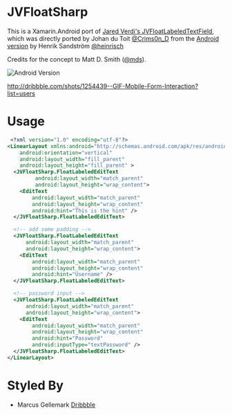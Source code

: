 JVFloatSharp
============
This is a Xamarin.Android port of [Jared Verdi's JVFloatLabeledTextField](https://github.com/jverdi/JVFloatLabeledTextField), which was directly ported by Johan du Toit [@Crims0n_D](https://twitter.com/Crims0n_D) from the [Android version](https://github.com/wrapp/floatlabelededittext) by Henrik Sandström [@heinrisch](https://twitter.com/Heinrisch)

Credits for the concept to Matt D. Smith ([@mds](http://www.twitter.com/mds)).


![Android Version](http://i.imgur.com/ucRd1jm.gif)

http://dribbble.com/shots/1254439--GIF-Mobile-Form-Interaction?list=users

Usage
=====

```xml
 <?xml version="1.0" encoding="utf-8"?>
<LinearLayout xmlns:android="http://schemas.android.com/apk/res/android"
    android:orientation="vertical"
    android:layout_width="fill_parent"
    android:layout_height="fill_parent" >
  <JVFloatSharp.FloatLabeledEditText
         android:layout_width="match_parent"
         android:layout_height="wrap_content">
    <EditText
        android:layout_width="match_parent"
        android:layout_height="wrap_content"
        android:hint="This is the hint" />
  </JVFloatSharp.FloatLabeledEditText>

  <!-- add some padding -->
  <JVFloatSharp.FloatLabeledEditText
      android:layout_width="match_parent"
      android:layout_height="wrap_content">
    <EditText
        android:layout_width="match_parent"
        android:layout_height="wrap_content"
        android:hint="Username" />
  </JVFloatSharp.FloatLabeledEditText>

  <!-- password input -->
  <JVFloatSharp.FloatLabeledEditText
      android:layout_width="match_parent"
      android:layout_height="wrap_content">
    <EditText
        android:layout_width="match_parent"
        android:layout_height="wrap_content"
        android:hint="Password"
        android:inputType="textPassword" />
  </JVFloatSharp.FloatLabeledEditText>
</LinearLayout>
```

Styled By
=========
* Marcus Gellemark [Dribbble](http://dribbble.com/Gellermark)

